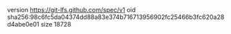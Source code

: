 version https://git-lfs.github.com/spec/v1
oid sha256:98c6fc5da04374dd88a83e374b716713956902fc25466b3fc620a28d4abe0e01
size 18728
